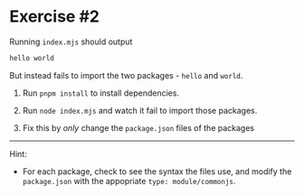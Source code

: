 # Exercise #2

Running `index.mjs` should output

```txt
hello world
```

But instead fails to import the two packages - `hello` and `world`.

1. Run `pnpm install` to install dependencies.

1. Run `node index.mjs` and watch it fail to import those packages.

1. Fix this by _only_ change the `package.json` files of the packages

---

Hint:

- For each package, check to see the syntax the files use, and modify the
  `package.json` with the appopriate `type: module/commonjs`.
